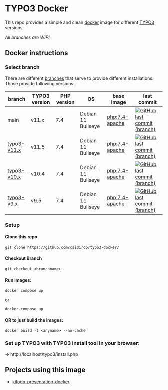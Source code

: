 # TYPO3 Docker
This repo provides a simple and clean [docker](https://www.docker.com/) image for different [TYPO3](https://typo3.org/) versions.

_All branches are WIP!_

## Docker instructions
### Select branch
There are different [branches](https://github.com/csidirop/typo3-docker/branches) that serve to provide different installations. Those provide following versions:

| **branch** | **TYPO3 version** | **PHP version** | **OS** | **base image** | **last commit** |
|---|---|---|---|---|---|
| main | v11.x | 7.4 | Debian 11 Bullseye | [php:7.4-apache](https://github.com/docker-library/php/blob/e4509d18e3cddd03e796dd6fd4fef88070ee5132/7.4/bullseye/apache/Dockerfile) | [![GitHub last commit (branch)](https://img.shields.io/github/last-commit/csidirop/typo3-docker/main?label=%20)](https://github.com/csidirop/typo3-docker/main/commits/main)  |
| [typo3-v11.x](https://github.com/csidirop/typo3-docker/tree/typo3-v11.x) | v11.5 | 7.4 | Debian 11 Bullseye | [php:7.4-apache](https://github.com/docker-library/php/blob/e4509d18e3cddd03e796dd6fd4fef88070ee5132/7.4/bullseye/apache/Dockerfile) | [![GitHub last commit (branch)](https://img.shields.io/github/last-commit/csidirop/typo3-docker/typo3-v11.x?label=%20)](https://github.com/csidirop/typo3-docker/typo3-v11.x/commits/main) | |
| [typo3-v10.x](https://github.com/csidirop/typo3-docker/tree/typo3-v10.x) | v10.4 | 7.4 | Debian 11 Bullseye | [php:7.4-apache](https://github.com/docker-library/php/blob/e4509d18e3cddd03e796dd6fd4fef88070ee5132/7.4/bullseye/apache/Dockerfile) |  [![GitHub last commit (branch)](https://img.shields.io/github/last-commit/csidirop/typo3-docker/typo3-v10.x?label=%20)](https://github.com/csidirop/typo3-docker/typo3-v10.x/commits/main) |
| [typo3-v9.x](https://github.com/csidirop/typo3-docker/tree/typo3-v9.x) | v9.5 | 7.4 | Debian 11 Bullseye | [php:7.4-apache](https://github.com/docker-library/php/blob/e4509d18e3cddd03e796dd6fd4fef88070ee5132/7.4/bullseye/apache/Dockerfile) |  [![GitHub last commit (branch)](https://img.shields.io/github/last-commit/csidirop/typo3-docker/typo3-v9.x?label=%20)](https://github.com/csidirop/typo3-docker/typo3-v9.x/commits/main) |

<!-- Table created with: https://www.tablesgenerator.com/markdown_tables -->

### Setup
#### Clone this repo
    git clone https://github.com/csidirop/typo3-docker/

#### Checkout Branch
    git checkout <branchname>

#### Run images:
    docker compose up

or

    docker-compose up

#### OR to just build the images:
    docker build -t <anyname> --no-cache

### Set up TYPO3 with TYPO3 install tool in your browser:
-> http://localhost/typo3/install.php

## Projects using this image

- [kitodo-presentation-docker](https://github.com/UB-Mannheim/kitodo-presentation-docker)
